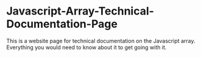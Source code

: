 # Javascript-Array-Technical-Documentation-Page
This is a website page for technical documentation on the Javascript array. Everything you would need to know about it to get going with it.
